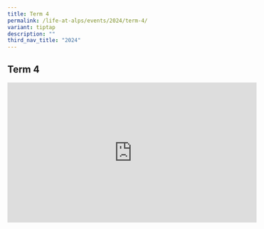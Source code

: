 ```yaml
---
title: Term 4
permalink: /life-at-alps/events/2024/term-4/
variant: tiptap
description: ""
third_nav_title: "2024"
---
```

<h2>Term 4</h2>
<div class="iframe-wrapper">
<iframe height="315" width="560" allowfullscreen="true" frameborder="0" src="https://www.youtube.com/embed/9YtNRsL8Bt0?si=XF_9bISWFHrC-raQ"></iframe>
</div>
<p></p>